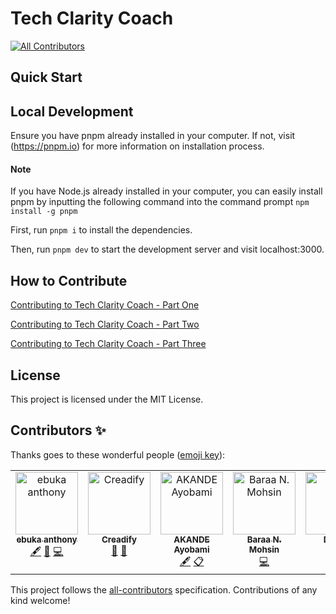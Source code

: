 # Tech Clarity Coach
<!-- ALL-CONTRIBUTORS-BADGE:START - Do not remove or modify this section -->
[![All Contributors](https://img.shields.io/badge/all_contributors-5-orange.svg?style=flat-square)](#contributors-)
<!-- ALL-CONTRIBUTORS-BADGE:END -->

## Quick Start

## Local Development

Ensure you have pnpm already installed in your computer.
If not, visit (https://pnpm.io) for more information on installation process.

#### Note
If you have Node.js already installed in your computer, you can easily install pnpm by inputting the following command into the command prompt `npm install -g pnpm`

First, run `pnpm i` to install the dependencies.

Then, run `pnpm dev` to start the development server and visit localhost:3000.

## How to Contribute

[Contributing to Tech Clarity Coach - Part One](https://www.youtube.com/watch?v=1Sx2rE8FdXM)

[Contributing to Tech Clarity Coach - Part Two ](https://www.youtube.com/watch?v=LTseQoswT1Q)

[Contributing to Tech Clarity Coach - Part Three](https://www.youtube.com/watch?v=_4e3p6XhYHI)

## License

This project is licensed under the MIT License.

## Contributors ✨

Thanks goes to these wonderful people ([emoji key](https://allcontributors.org/docs/en/emoji-key)):

<!-- ALL-CONTRIBUTORS-LIST:START - Do not remove or modify this section -->
<!-- prettier-ignore-start -->
<!-- markdownlint-disable -->
<table>
  <tbody>
    <tr>
      <td align="center" valign="top" width="14.28%"><a href="https://ebukanthony.netlify.app"><img src="https://avatars.githubusercontent.com/u/106475290?v=4?s=100" width="100px;" alt="ebuka anthony"/><br /><sub><b>ebuka anthony</b></sub></a><br /><a href="#content-ebuka1-anthony" title="Content">🖋</a> <a href="#ideas-ebuka1-anthony" title="Ideas, Planning, & Feedback">🤔</a> <a href="https://github.com/peterayeniofficial/techclaritycoach/commits?author=ebuka1-anthony" title="Code">💻</a></td>
      <td align="center" valign="top" width="14.28%"><a href="https://github.com/Creadify"><img src="https://avatars.githubusercontent.com/u/136258671?v=4?s=100" width="100px;" alt="Creadify"/><br /><sub><b>Creadify</b></sub></a><br /><a href="#design-Creadify" title="Design">🎨</a> <a href="#ideas-Creadify" title="Ideas, Planning, & Feedback">🤔</a></td>
      <td align="center" valign="top" width="14.28%"><a href="https://github.com/adeyemimichael"><img src="https://avatars.githubusercontent.com/u/83408171?v=4?s=100" width="100px;" alt="AKANDE Ayobami"/><br /><sub><b>AKANDE Ayobami</b></sub></a><br /><a href="#content-adeyemimichael" title="Content">🖋</a> <a href="#eventOrganizing-adeyemimichael" title="Event Organizing">📋</a></td>
      <td align="center" valign="top" width="14.28%"><a href="https://baraa-umber.vercel.app/"><img src="https://avatars.githubusercontent.com/u/87875062?v=4?s=100" width="100px;" alt="Baraa N. Mohsin"/><br /><sub><b>Baraa N. Mohsin</b></sub></a><br /><a href="https://github.com/peterayeniofficial/techclaritycoach/commits?author=BaraaNazar" title="Code">💻</a></td>
      <td align="center" valign="top" width="14.28%"><a href="https://github.com/DavOlufuwa"><img src="https://avatars.githubusercontent.com/u/87868500?v=4?s=100" width="100px;" alt="Dav.O."/><br /><sub><b>Dav.O.</b></sub></a><br /><a href="https://github.com/peterayeniofficial/techclaritycoach/commits?author=DavOlufuwa" title="Code">💻</a></td>
    </tr>
  </tbody>
</table>

<!-- markdownlint-restore -->
<!-- prettier-ignore-end -->

<!-- ALL-CONTRIBUTORS-LIST:END -->

This project follows the [all-contributors](https://github.com/all-contributors/all-contributors) specification. Contributions of any kind welcome!

